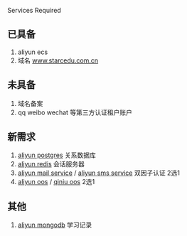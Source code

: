 Services Required   
## 已具备
1. aliyun ecs  
1. 域名 www.starcedu.com.cn

## 未具备
1. 域名备案  
1. qq weibo wechat 等第三方认证租户账户  

## 新需求
1. [aliyun postgres](https://www.aliyun.com/price/product?spm=5176.8195934.907839.sms10.2930f290KMjhcy#/rds/detail) 关系数据库  
1. [aliyun redis](https://www.aliyun.com/price/product?spm=5176.8195934.907839.sms10.2930f290KMjhcy#/kvstore/detail) 会话服务器  
1. [aliyun mail service](https://www.aliyun.com/price/product?spm=5176.8195934.907839.sms10.2930f290KMjhcy#/directmail/detail) / [aliyun sms service](https://www.aliyun.com/price/product?spm=5176.8195934.907839.sms10.2930f290KMjhcy#/sms/detail) 双因子认证 2选1  
1. [aliyun oos](https://www.aliyun.com/price/product?spm=5176.7920951.603182.price1.56c19c49XuwQlC#/oss/detail) / [qiniu oos](https://www.qiniu.com/prices) 2选1

## 其他  
1. [aliyun mongodb](https://www.aliyun.com/price/product?spm=5176.8195934.907839.sms10.2930f290KMjhcy#/mongodb/detail) 学习记录